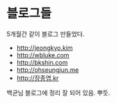 # 블로그들

5개월간 같이 블로그 만들었다.

- http://jeongkyo.kim
- http://wbluke.com
- http://bkshin.com
- http://ohseungjun.me
- http://장종엽.kr

백균님 블로그에 정리 잘 되어 있음. 뿌듯.